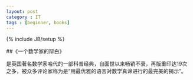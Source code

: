 ```yaml
---
layout: post
category : IT
tags : [beginner, books]
---
```

{% include JB/setup %}

##《一个数学家的辩白》

是英国著名数学家哈代的一部科普经典，自面世以来畅销不衰，再版重印达19次之多，被众多评论家称为是“用最优雅的语言对数学真谛进行的最完美的揭示”。


